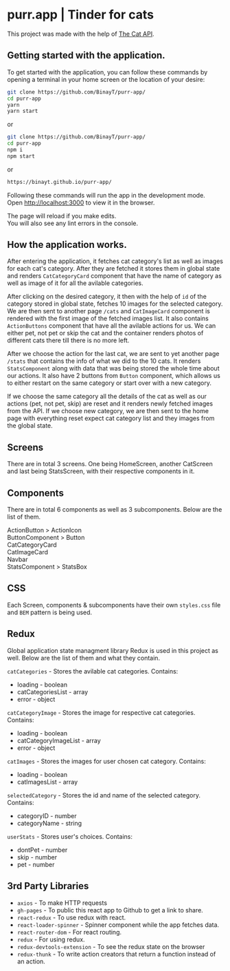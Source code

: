 # purr.app | Tinder for cats

This project was made with the help of [The Cat API](https://thecatapi.com/).

## Getting started with the application.

To get started with the application, you can follow these commands by opening a terminal in your home screen or the location of your desire:

```sh
git clone https://github.com/BinayT/purr-app/
cd purr-app
yarn
yarn start
```

or

```sh
git clone https://github.com/BinayT/purr-app/
cd purr-app
npm i
npm start
```

or

```sh
https://binayt.github.io/purr-app/
```

Following these commands will run the app in the development mode.\
Open [http://localhost:3000](http://localhost:3000) to view it in the browser.

The page will reload if you make edits.\
You will also see any lint errors in the console.

## How the application works.

After entering the application, it fetches cat category's list as well as images for each cat's category. After they are fetched it stores them in global state and renders `CatCategoryCard` component that have the name of category as well as image of it for all the avilable categories.

After clicking on the desired category, it then with the help of `id` of the category stored in global state, fetches 10 images for the selected category. We are then sent to another page `/cats` and `CatImageCard` component is rendered with the first image of the fetched images list. It also contains `ActionButtons` component that have all the avilable actions for us. We can either pet, not pet or skip the cat and the container renders photos of different cats there till there is no more left.

After we choose the action for the last cat, we are sent to yet another page `/stats` that contains the info of what we did to the 10 cats. It renders `StatsComponent` along with data that was being stored the whole time about our actions. It also have 2 buttons from `Button` component, which allows us to either restart on the same category or start over with a new category.

If we choose the same category all the details of the cat as well as our actions (pet, not pet, skip) are reset and it renders newly fetched images from the API. If we choose new category, we are then sent to the home page with everything reset expect cat category list and they images from the global state.


## Screens

There are in total 3 screens. One being HomeScreen, another CatScreen and last being StatsScreen, with their respective components in it.

## Components

There are in total 6 components as well as 3 subcomponents. Below are the list of them.

ActionButton > ActionIcon\
ButtonComponent > Button\
CatCategoryCard\
CatImageCard\
Navbar\
StatsComponent > StatsBox

## CSS

Each Screen, components & subcomponents have their own `styles.css` file and `BEM` pattern is being used.

## Redux

Global application state managment library Redux is used in this project as well. Below are the list of them and what they contain.

`catCategories` - Stores the avilable cat categories. Contains:
- loading - boolean
- catCategoriesList - array
- error - object

`catCategoryImage` - Stores the image for respective cat categories. Contains:
- loading - boolean
- catCategoryImageList - array
- error - object

`catImages` - Stores the images for user chosen cat category. Contains:
- loading - boolean
- catImagesList - array

`selectedCategory` - Stores the id and name of the selected category. Contains:
- categoryID - number
- categoryName - string

`userStats` - Stores user's choices. Contains:
- dontPet - number
- skip - number
- pet - number

## 3rd Party Libraries

- `axios` - To make HTTP requests
- `gh-pages` - To public this react app to Github to get a link to share.
- `react-redux` - To use redux with react.
- `react-loader-spinner` - Spinner component while the app fetches data.
- `react-router-dom` - For react routing.
- `redux` - For using redux.
- `redux-devtools-extension` - To see the redux state on the browser
- `redux-thunk` - To write action creators that return a function instead of an action.
